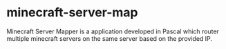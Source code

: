 # minecraft-server-map
Minecraft Server Mapper is a application developed in Pascal which router multiple minecraft servers on the same server based on the provided IP.
